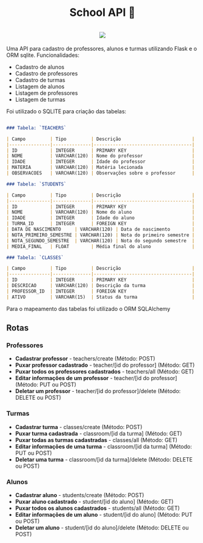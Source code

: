 <h1 align=center>School API 🏥</br></br><div align=center><img src="http://ForTheBadge.com/images/badges/made-with-python.svg"></div></h1>
<p text-align=justify>Uma API para cadastro de professores, alunos e turmas utilizando Flask e o ORM sqlite. Funcionalidades:</p>

<ul>
  <li>Cadastro de alunos</li>
  <li>Cadastro de professores</li>
  <li>Cadastro de turmas</li>
  <li>Listagem de alunos</li>
  <li>Listagem de professores</li>
  <li>Listagem de turmas</li>
</ul>

<p align=justify>Foi utilizado o SQLITE para criação das tabelas: </p>

```markdown

### Tabela: `TEACHERS`

| Campo         | Tipo         | Descrição                          |
|---------------|--------------|------------------------------------|
| ID            | INTEGER      | PRIMARY KEY                        |
| NOME          | VARCHAR(120) | Nome do professor                  |
| IDADE         | INTEGER      | Idade do professor                 |
| MATERIA       | VARCHAR(120) | Matéria lecionada                  |
| OBSERVACOES   | VARCHAR(120) | Observações sobre o professor      |

### Tabela: `STUDENTS`

| Campo         | Tipo         | Descrição                          |
|---------------|--------------|------------------------------------|
| ID            | INTEGER      | PRIMARY KEY                        |
| NOME          | VARCHAR(120) | Nome do aluno                      |
| IDADE         | INTEGER      | Idade do aluno                     |
| TURMA_ID      | INTEGER      | FOREIGN KEY                        |
| DATA DE NASCIMENTO     | VARCHAR(120) | Data de nascimento        |
| NOTA_PRIMEIRO_SEMESTRE | VARCHAR(120) | Nota do primeiro semestre |
| NOTA_SEGUNDO_SEMESTRE  | VARCHAR(120) | Nota do segundo semestre  |
| MEDIA_FINAL   | FLOAT        | Média final do aluno               |

### Tabela: `CLASSES`

| Campo         | Tipo         | Descrição                          |
|---------------|--------------|------------------------------------|
| ID            | INTEGER      | PRIMARY KEY                        |
| DESCRICAO     | VARCHAR(120) | Descrição da turma                 |
| PROFESSOR_ID  | INTEGER      | FOREIGN KEY                        |
| ATIVO         | VARCHAR(15)  | Status da turma                    |

```

<p align=justify>Para o mapeamento das tabelas foi utilizado o ORM SQLAlchemy</p>

<h2>Rotas</h2>
<h3>Professores</h3>
<ul>
  <li><strong>Cadastrar professor</strong> - teachers/create (Método: POST)</li>
  <li><strong>Puxar professor cadastrado</strong> - teacher/[id do professor] (Método: GET)</li>
  <li><strong>Puxar todos os professores cadastrados</strong> - teachers/all (Método: GET)</li>
  <li><strong>Editar informações de um professor</strong> - teacher/[id do professor] (Método: PUT ou POST)</li>
  <li><strong>Deletar um professor</strong> - teacher/[id do professor]/delete (Método: DELETE ou POST)</li>
</ul>
<h3>Turmas</h3>
<ul>
  <li><strong>Cadastrar turma</strong> - classes/create (Método: POST)</li>
  <li><strong>Puxar turma cadastrada</strong> - classroom/[id da turma] (Método: GET)</li>
  <li><strong>Puxar todas as turmas cadastradas</strong> - classes/all (Método: GET)</li>
  <li><strong>Editar informações de uma turma</strong> - classroom/[id da turma] (Método: PUT ou POST)</li>
  <li><strong>Deletar uma turma</strong> - classroom/[id da turma]/delete (Método: DELETE ou POST)</li>
</ul>
<h3>Alunos</h3>
<ul>
  <li><strong>Cadastrar aluno</strong> - students/create (Método: POST)</li>
  <li><strong>Puxar aluno cadastrado</strong> - student/[id do aluno] (Método: GET)</li>
  <li><strong>Puxar todos os alunos cadastrados</strong> - students/all (Método: GET)</li>
  <li><strong>Editar informações de um aluno</strong> - student/[id do aluno] (Método: PUT ou POST)</li>
  <li><strong>Deletar um aluno</strong> - student/[id do aluno]/delete (Método: DELETE ou POST)</li>
</ul>
